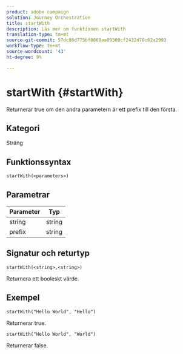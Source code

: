 ```yaml
---
product: adobe campaign
solution: Journey Orchestration
title: startWith
description: Läs mer om funktionen startWith
translation-type: tm+mt
source-git-commit: 57dc86d775bf8860aa09300cf2432d70c62a2993
workflow-type: tm+mt
source-wordcount: '43'
ht-degree: 9%

---
```



# startWith {#startWith}

Returnerar true om den andra parametern är ett prefix till den första.

## Kategori

Sträng

## Funktionssyntax

`startWith(<parameters>)`

## Parametrar

| Parameter | Typ |
|-------------|--------|
| string | string |
| prefix | string |

## Signatur och returtyp

`startWith(<string>,<string>)`

Returnera ett booleskt värde.

## Exempel

`startWith("Hello World", "Hello")`

Returnerar true.

`startWith("Hello World", "World")`

Returnerar false.

